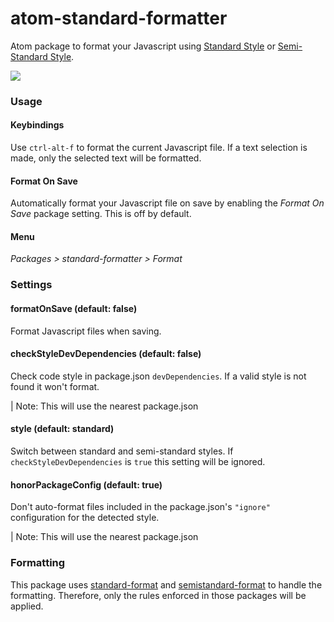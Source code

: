 # atom-standard-formatter

Atom package to format your Javascript using [Standard Style](https://github.com/feross/standard)
or [Semi-Standard Style](https://github.com/Flet/semistandard).

![](https://cloud.githubusercontent.com/assets/5852428/8020717/adbf10c0-0c51-11e5-8537-2714c9f698e5.gif)

### Usage

#### Keybindings

Use `ctrl-alt-f` to format the current Javascript file. If a text selection is made, only the selected text will be formatted.

#### Format On Save

Automatically format your Javascript file on save by enabling the *Format On Save* package setting.  This is off by default.

#### Menu

*Packages > standard-formatter > Format*

### Settings

#### formatOnSave (default: false)

Format Javascript files when saving.

#### checkStyleDevDependencies (default: false)

Check code style in package.json `devDependencies`. If a valid style is not found it won't format.

| Note: This will use the nearest package.json

#### style (default: standard)

Switch between standard and semi-standard styles. If `checkStyleDevDependencies` is `true` this setting will be ignored.

#### honorPackageConfig (default: true)

Don't auto-format files included in the package.json's `"ignore"` configuration for the detected style.

| Note: This will use the nearest package.json

### Formatting

This package uses [standard-format](https://github.com/maxogden/standard-format)
and [semistandard-format](https://github.com/ricardofbarros/semistandard-format) to handle the formatting.
Therefore, only the rules enforced in those packages will be applied.
